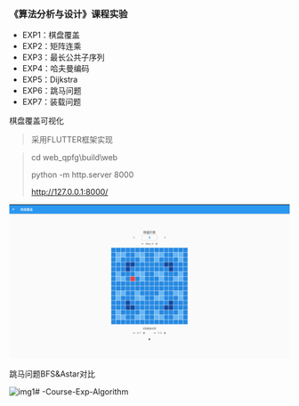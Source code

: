 ### 《算法分析与设计》课程实验

- EXP1：棋盘覆盖
- EXP2：矩阵连乘
- EXP3：最长公共子序列
- EXP4：哈夫曼编码
- EXP5：Dijkstra
- EXP6：跳马问题
- EXP7：装载问题



棋盘覆盖可视化

> 采用FLUTTER框架实现

> cd web_qpfg\build\web
>
> python -m http.server 8000
>
> http://127.0.0.1:8000/

![img1](棋盘覆盖可视化.png)



跳马问题BFS&Astar对比

![img1](F:\No.windows\typora-user-images\跳马问题BFS&Astar对比.png)# -Course-Exp-Algorithm
